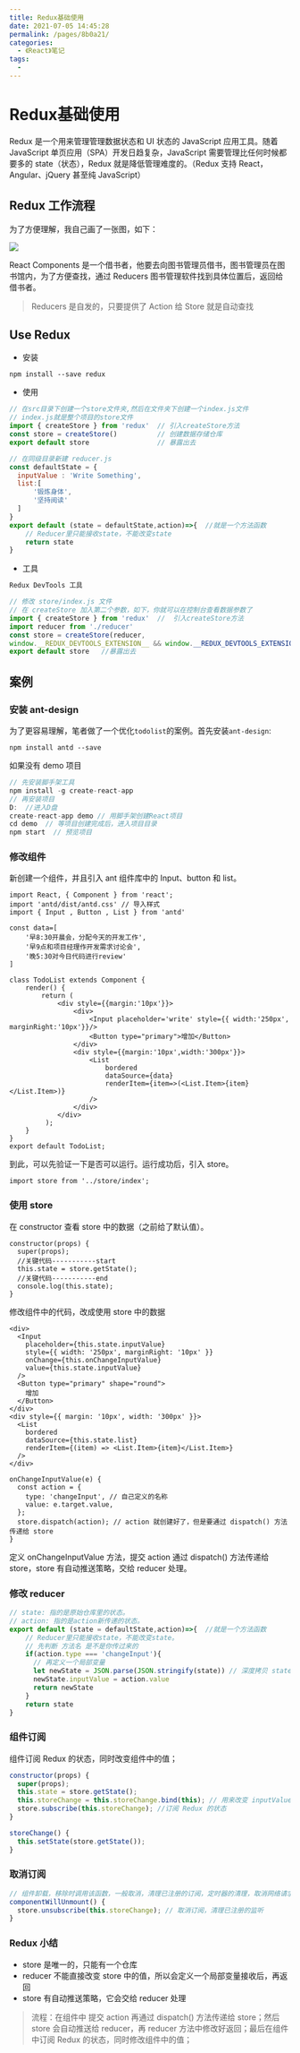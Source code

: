 ```yaml
---
title: Redux基础使用
date: 2021-07-05 14:45:28
permalink: /pages/8b0a21/
categories:
  - 《React》笔记
tags:
  - 
---
```


# Redux基础使用

Redux 是一个用来管理管理数据状态和 UI 状态的 JavaScript 应用工具。随着 JavaScript 单页应用（SPA）开发日趋复杂，JavaScript 需要管理比任何时候都要多的 state（状态），Redux 就是降低管理难度的。（Redux 支持 React，Angular、jQuery 甚至纯 JavaScript）
<!-- more -->

## Redux 工作流程

为了方便理解，我自己画了一张图，如下：

![](http://66.152.176.25:8000/home/images/redux.jpg)

React Components 是一个借书者，他要去向图书管理员借书，图书管理员在图书馆内，为了方便查找，通过 Reducers 图书管理软件找到具体位置后，返回给借书者。

> Reducers 是自发的，只要提供了 Action 给 Store 就是自动查找

## Use Redux

- 安装
```
npm install --save redux
```
- 使用
```jsx
// 在src目录下创建一个store文件夹,然后在文件夹下创建一个index.js文件
// index.js就是整个项目的store文件
import { createStore } from 'redux'  // 引入createStore方法
const store = createStore()          // 创建数据存储仓库
export default store                 // 暴露出去

// 在同级目录新建 reducer.js
const defaultState = {
  inputValue : 'Write Something',
  list:[
      '锻炼身体',
      '坚持阅读'
  ]
}
export default (state = defaultState,action)=>{  //就是一个方法函数
    // Reducer里只能接收state，不能改变state
    return state
}
```
- 工具
```jsx
Redux DevTools 工具

// 修改 store/index.js 文件
// 在 createStore 加入第二个参数，如下，你就可以在控制台查看数据参数了
import { createStore } from 'redux'  //  引入createStore方法
import reducer from './reducer'    
const store = createStore(reducer,
window.__REDUX_DEVTOOLS_EXTENSION__ && window.__REDUX_DEVTOOLS_EXTENSION__()) // 创建数据存储仓库
export default store   //暴露出去
```

## 案例

### 安装 ant-design

为了更容易理解，笔者做了一个优化`todolist`的案例。首先安装`ant-design`:
```
npm install antd --save
```

如果没有 demo 项目
```jsx
// 先安装脚手架工具
npm install -g create-react-app
// 再安装项目
D:  //进入D盘
create-react-app demo // 用脚手架创建React项目
cd demo  // 等项目创建完成后，进入项目目录
npm start  // 预览项目
```

### 修改组件

新创建一个组件，并且引入 ant 组件库中的 Input、button 和 list。

```tsx
import React, { Component } from 'react';
import 'antd/dist/antd.css' // 导入样式
import { Input , Button , List } from 'antd'

const data=[
    '早8:30开晨会，分配今天的开发工作',
    '早9点和项目经理作开发需求讨论会',
    '晚5:30对今日代码进行review'
]

class TodoList extends Component {
    render() { 
        return ( 
            <div style={{margin:'10px'}}>
                <div>
                    <Input placeholder='write' style={{ width:'250px', marginRight:'10px'}}/>
                    <Button type="primary">增加</Button>
                </div>
                <div style={{margin:'10px',width:'300px'}}>
                    <List
                        bordered
                        dataSource={data}
                        renderItem={item=>(<List.Item>{item}</List.Item>)}
                    />    
                </div>
            </div>
         );
    }
}
export default TodoList;
```

到此，可以先验证一下是否可以运行。运行成功后，引入 store。

```
import store from '../store/index';
```

### 使用 store

在 constructor 查看 store 中的数据（之前给了默认值）。

```tsx
constructor(props) {
  super(props);
  //关键代码-----------start
  this.state = store.getState();
  //关键代码-----------end
  console.log(this.state);
}
```

修改组件中的代码，改成使用 store 中的数据

```tsx
<div>
  <Input
    placeholder={this.state.inputValue}
    style={{ width: '250px', marginRight: '10px' }}
    onChange={this.onChangeInputValue}
    value={this.state.inputValue}
  />
  <Button type="primary" shape="round">
    增加
  </Button>
</div>
<div style={{ margin: '10px', width: '300px' }}>
  <List
    bordered
    dataSource={this.state.list}
    renderItem={(item) => <List.Item>{item}</List.Item>}
  />
</div>

onChangeInputValue(e) {
  const action = {
    type: 'changeInput', // 自己定义的名称
    value: e.target.value,
  };
  store.dispatch(action); // action 就创建好了，但是要通过 dispatch() 方法传递给 store
}
```

定义 onChangeInputValue 方法，提交 action 通过 dispatch() 方法传递给 store，store 有自动推送策略，交给 reducer 处理。

### 修改 reducer

```jsx
// state: 指的是原始仓库里的状态。
// action: 指的是action新传递的状态。
export default (state = defaultState,action)=>{  //就是一个方法函数
    // Reducer里只能接收state，不能改变state。
    // 先判断 方法名 是不是你传过来的
    if(action.type === 'changeInput'){
      // 再定义一个局部变量
      let newState = JSON.parse(JSON.stringify(state)) // 深度拷贝 state 对象
      newState.inputValue = action.value
      return newState
    }
    return state
}
```

### 组件订阅

组件订阅 Redux 的状态，同时改变组件中的值；

```jsx
constructor(props) {
  super(props);
  this.state = store.getState();
  this.storeChange = this.storeChange.bind(this); // 用来改变 inputValue 值
  store.subscribe(this.storeChange); //订阅 Redux 的状态
}

storeChange() {
  this.setState(store.getState());
}
```

### 取消订阅

```jsx
// 组件卸载，移除时调用该函数，一般取消，清理已注册的订阅，定时器的清理，取消网络请求，在这里面操作
componentWillUnmount() {
  store.unsubscribe(this.storeChange); // 取消订阅，清理已注册的监听
}
```

### Redux 小结

- store 是唯一的，只能有一个仓库
- reducer 不能直接改变 store 中的值，所以会定义一个局部变量接收后，再返回
- store 有自动推送策略，它会交给 reducer 处理

> 流程：在组件中 提交 action 再通过 dispatch() 方法传递给 store；然后 store 会自动推送给 reducer，再 reducer 方法中修改好返回；最后在组件中订阅 Redux 的状态，同时修改组件中的值；
